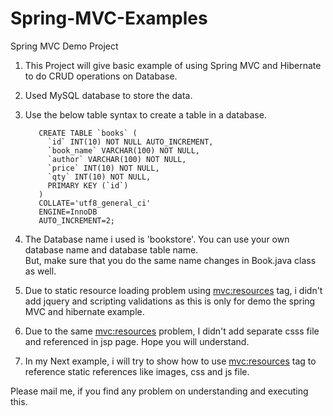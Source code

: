 Spring-MVC-Examples
===================

Spring MVC Demo Project

1) This Project will give basic example of using Spring MVC and Hibernate to do CRUD operations on Database.<br>
2) Used MySQL database to store the data.<br>
3) Use the below table syntax to create a table in a database.<br>

          CREATE TABLE `books` (
          	`id` INT(10) NOT NULL AUTO_INCREMENT,
          	`book_name` VARCHAR(100) NOT NULL,
          	`author` VARCHAR(100) NOT NULL,
          	`price` INT(10) NOT NULL,
          	`qty` INT(10) NOT NULL,
          	PRIMARY KEY (`id`)
          )
          COLLATE='utf8_general_ci'
          ENGINE=InnoDB
          AUTO_INCREMENT=2;
          
4) The Database name i used is 'bookstore'. You can use your own database name and database table name.<br>
But, make sure that you do the same name changes in Book.java class as well.<br>
5) Due to static resource loading problem using <mvc:resources> tag, i didn't add jquery and scripting validations
as this is only for demo the spring MVC and hibernate example.<br>
6) Due to the same <mvc:resources> problem, I didn't add separate csss file and referenced in jsp page. Hope you will 
understand. <br>
7) In my Next example, i will try to show how to use <mvc:resources> tag to reference static references like images, css and js file.<br>

Please mail me, if you find any problem on understanding and executing this.
